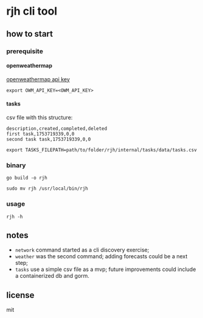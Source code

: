 # rjh cli tool

## how to start

### prerequisite

#### openweathermap

[openweathermap api key](https://openweathermap.org/api)

```
export OWM_API_KEY=<OWM_API_KEY>
```

#### tasks

csv file with this structure:

```
description,created,completed,deleted
first task,1753719339,0,0
second task task,1753719339,0,0
```

```
export TASKS_FILEPATH=path/to/folder/rjh/internal/tasks/data/tasks.csv
```

### binary

```
go build -o rjh
```

```
sudo mv rjh /usr/local/bin/rjh
```

### usage

```
rjh -h
```

## notes

- `network` command started as a cli discovery exercise;
- `weather` was the second command; adding forecasts could be a next step;
- `tasks` use a simple csv file as a mvp; future improvements could include a containerized db and gorm.


## license

mit
